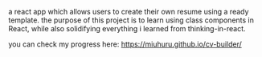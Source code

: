 a react app which allows users to create their own resume using a ready template.
the purpose of this project is to learn using class components in React, while also solidifying everything i learned from thinking-in-react.

you can check my progress here: https://miuhuru.github.io/cv-builder/

